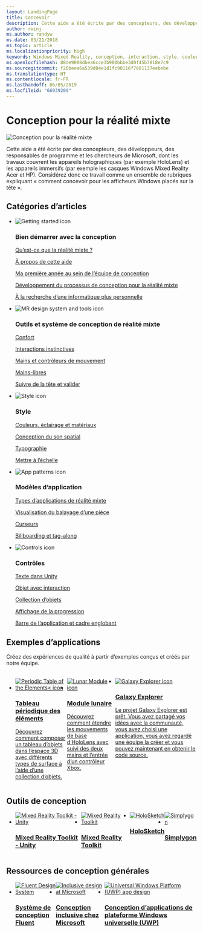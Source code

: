```yaml
---
layout: LandingPage
title: Concevoir
description: Cette aide a été écrite par des concepteurs, des développeurs, des responsables de programme et les chercheurs de Microsoft, dont les travaux couvrent les appareils holographiques (par exemple HoloLens) et les appareils immersifs (par exemple les casques Windows Mixed Reality Acer et HP). Considérez donc ce travail comme un ensemble de rubriques expliquant « comment concevoir pour les afficheurs Windows placés sur la tête ».
author: rwinj
ms.author: randyw
ms.date: 03/21/2018
ms.topic: article
ms.localizationpriority: high
keywords: Windows Mixed Reality, conception, interaction, style, couleur, modèles d’application, contrôles, exemples d’applications, Mixed Reality Toolkit, MRTK
ms.openlocfilehash: 88de9008dbea6cce3b980bbbe3d0f45b7818e7c9
ms.sourcegitcommit: f20beea6a539d04e1d1fc98116f7601137eebebe
ms.translationtype: HT
ms.contentlocale: fr-FR
ms.lasthandoff: 06/05/2019
ms.locfileid: "66039209"
---
```

# <a name="design-for-mixed-reality"></a>Conception pour la réalité mixte

![Conception pour la réalité mixte](images/Bicycle-Leschi10.gif)

Cette aide a été écrite par des concepteurs, des développeurs, des responsables de programme et les chercheurs de Microsoft, dont les travaux couvrent les appareils holographiques (par exemple HoloLens) et les appareils immersifs (par exemple les casques Windows Mixed Reality Acer et HP). Considérez donc ce travail comme un ensemble de rubriques expliquant « comment concevoir pour les afficheurs Windows placés sur la tête ».

## <a name="article-categories"></a>Catégories d’articles

<ul class="panelContent cardsF">
    <li>
        <div class="cardSize">
            <div class="cardPadding">
                <div class="card">
                    <div class="cardImageOuter">
                        <div class="cardImage">
                            <img src="images/GetStartedIcon.png" alt="Getting started icon">
                        </div>
                    </div>
                    <div class="cardText">
                        <h3>Bien démarrer avec la conception</h3>
                        <p>
                            <a href="mixed-reality.md">Qu’est-ce que la réalité mixte ?</a>
                        </p>
                        <p>
                            <a href="about-this-design-guidance.md">À propos de cette aide</a>
                        </p>
                        <p>
                            <a href="case-study-my-first-year-on-the-hololens-design-team.md">Ma première année au sein de l’équipe de conception</a>
                        </p>
                        <p>
                            <a href="case-study-expanding-the-design-process-for-mixed-reality.md">Développement du processus de conception pour la réalité mixte</a>
                        </p>
                        <p>
                            <a href="case-study-the-pursuit-of-more-personal-computing.md">À la recherche d’une informatique plus personnelle</a>
                        </p>
                    </div>
                </div>
            </div>
        </div>
    </li>
    <li>
        <div class="cardSize">
            <div class="cardPadding">
                <div class="card">
                    <div class="cardImageOuter">
                        <div class="cardImage">
                            <img src="images/Interaction_Icon_120x130.png" alt="MR design system and tools icon">
                        </div>
                    </div>
                    <div class="cardText">
                        <h3>Outils et système de conception de réalité mixte</h3>
                        <p>
                            <a href="comfort.md">Confort</a>
                        </p>
            <p>
                            <a href="interaction-fundamentals.md">Interactions instinctives</a>
                        </p>
                        <p>
                            <a href="hands-and-tools.md">Mains et contrôleurs de mouvement</a>
                        </p>
                        <p>
                            <a href="hands-free.md">Mains-libres</a>
                        </p>
                         <p>
                            <a href="gaze-and-commit.md">Suivre de la tête et valider</a>
                        </p>
                    </div>
                </div>
            </div>
        </div>
    </li>
    <li>
        <div class="cardSize">
            <div class="cardPadding">
                <div class="card">
                    <div class="cardImageOuter">
                        <div class="cardImage">
                            <img src="images/Style_Icon_120x130.png" alt="Style icon">
                        </div>
                    </div>
                    <div class="cardText">
                        <h3>Style</h3>
                        <p>
                            <a href="color,-light-and-materials.md">Couleurs, éclairage et matériaux</a>
                        </p>
                         <p>
                            <a href="spatial-sound-design.md">Conception du son spatial</a>
                        </p>
                        <p>
                            <a href="typography.md">Typographie</a>
                        </p>
                        <p>
                            <a href="scale.md">Mettre à l’échelle</a>
                        </p>                      
                    </div>
                </div>
            </div>
        </div>
    </li>
    <li>
        <div class="cardSize">
            <div class="cardPadding">
                <div class="card">
                    <div class="cardImageOuter">
                        <div class="cardImage">
                            <img src="images/App_patterns_Icon_120x130.png" alt="App patterns icon">
                        </div>
                    </div>
                    <div class="cardText">
                        <h3>Modèles d’application</h3>
                        <p>
                            <a href="types-of-mixed-reality-apps.md">Types d’applications de réalité mixte</a>
                        </p>
                        <p>
                            <a href="room-scan-visualization.md">Visualisation du balayage d’une pièce</a>
                        </p>
                        <p>
                            <a href="cursors.md">Curseurs</a>
                        </p>
                        <p>
                            <a href="billboarding-and-tag-along.md">Billboarding et tag-along</a>
                        </p>
                    </div>
                </div>
            </div>
        </div>
    </li>
    <li>
        <div class="cardSize">
            <div class="cardPadding">
                <div class="card">
                    <div class="cardImageOuter">
                        <div class="cardImage">
                            <img src="images/Controls_Icon_120x130.png" alt="Controls icon">
                        </div>
                    </div>
                    <div class="cardText">
                        <h3>Contrôles</h3>
                        <p>
                            <a href="text-in-unity.md">Texte dans Unity</a>
                        </p>
                        <p>
                            <a href="interactable-object.md">Objet avec interaction</a>
                        </p>
                        <p>
                            <a href="object-collection.md">Collection d’objets</a>
                        </p>
                        <p>
                            <a href="progress.md">Affichage de la progression</a>
                        </p>
                        <p>
                            <a href="app-bar-and-bounding-box.md">Barre de l’application et cadre englobant</a>
                        </p>
                    </div>
                </div>
            </div>
        </div>
    </li>    
</ul>


## <a name="sample-apps"></a>Exemples d’applications

Créez des expériences de qualité à partir d’exemples conçus et créés par notre équipe.

<br>
<ul id="cardtypes-W" class="cardsW panelContent" style="display: flex; margin-top: 0px;">
    <li>
        <a href="periodic-table-of-the-elements.md" title="Tableau périodique des éléments" data-linktype="absolute-path">
            <div class="cardSize">
                <div class="cardPadding">
                    <div class="card">
                        <div class="cardImageOuter">
                            <div class="cardImage">
                                <img src="images/periodictableofelementsapp-tile.jpg" alt="Periodic Table of the Elements< icon">
                            </div>
                        </div>
                        <div class="cardText">
                            <h3>Tableau périodique des éléments</h3>
                            <p>Découvrez comment composer un tableau d’objets dans l’espace 3D avec différents types de surface à l’aide d’une collection d’objets.</p>
                        </div>
                    </div>
                </div>
            </div>
        </a>        
    </li>
    <li>
        <a href="lunar-module.md" title="Module lunaire" data-linktype="absolute-path">
            <div class="cardSize">
                <div class="cardPadding">
                    <div class="card">
                        <div class="cardImageOuter">
                            <div class="cardImage">
                                <img src="images/lunar-module-tile.png" alt="Lunar Module icon">
                            </div>
                        </div>
                        <div class="cardText">
                            <h3>Module lunaire</h3>
                            <p>Découvrez comment étendre les mouvements de base d’HoloLens avec suivi des deux mains et l’entrée d’un contrôleur Xbox.</p>
                        </div>
                    </div>
                </div>
            </div>
        </a>
    </li>
    <li>
        <a href="galaxy-explorer.md" title="Galaxy Explorer" data-linktype="absolute-path">
            <div class="cardSize">
                <div class="cardPadding">
                    <div class="card">
                        <div class="cardImageOuter">
                            <div class="cardImage">
                                <img src="images/galaxyexplorer-tile.jpg" alt="Galaxy Explorer icon">
                            </div>
                        </div>
                        <div class="cardText">
                            <h3>Galaxy Explorer</h3>
                            <p>Le projet Galaxy Explorer est prêt. Vous avez partagé vos idées avec la communauté, vous avez choisi une application, vous avez regardé une équipe la créer et vous pouvez maintenant en obtenir le code source.</p>
                        </div>
                    </div>
                </div>
            </div>
        </a>
    </li>
</ul>



## <a name="design-tools"></a>Outils de conception


<ul id="cardtypes-D" class="cardsD panelContent" style="display: flex; margin-top: 0px;">
    <li>
    <a href="https://github.com/Microsoft/MixedRealityToolkit-Unity" title="Mixed Reality Toolkit - Unity" data-linktype="absolute-path">
        <div class="cardSize">
            <div class="cardPadding">
                <div class="card">
                    <div class="cardImageOuter">
                        <div class="cardImage">
                            <img src="images/MRTKandUnity.png" alt="Mixed Reality Toolkit - Unity">
                        </div>
                    </div>                    
            <div class="cardText">
                        <h3>Mixed Reality Toolkit - Unity</h3>
                        <p> </p>
                    </div>
                </div>
            </div>
        </div>
      </a>  
    </li>
    <li>
    <a href="https://github.com/Microsoft/MixedRealityToolkit" title="Mixed Reality Toolkit" data-linktype="absolute-path">
        <div class="cardSize">
            <div class="cardPadding">
                <div class="card">
                    <div class="cardImageOuter">
                        <div class="cardImage">
                            <img src="images/MRTK.png" alt="Mixed Reality Toolkit">
                        </div>
                    </div>                    
            <div class="cardText">
                        <h3>Mixed Reality Toolkit</h3>
                        <p> </p>
                    </div>
                </div>
            </div>
        </div>
      </a>  
    </li>   
        <li>
    <a href="case-study-building-holosketch,-a-spatial-layout-and-ux-sketching-app-for-hololens.md" title="HoloSketch" data-linktype="absolute-path">
        <div class="cardSize">
            <div class="cardPadding">
                <div class="card">
                    <div class="cardImageOuter">
                        <div class="cardImage">
                            <img src="images/HoloSketch.png" alt="HoloSketch">
                        </div>
                    </div>                    
            <div class="cardText">
                        <h3>HoloSketch</h3>
                        <p> </p>
                    </div>
                </div>
            </div>
        </div>
      </a>  
    </li>   
            <li>
    <a href="https://www.simplygon.com" title="Simplygon" data-linktype="absolute-path">
        <div class="cardSize">
            <div class="cardPadding">
                <div class="card">
                    <div class="cardImageOuter">
                        <div class="cardImage">
                            <img src="images/Simplygon.png" alt="Simplygon">
                        </div>
                    </div>                    
            <div class="cardText">
                        <h3>Simplygon</h3>
                        <p> </p>
                    </div>
                </div>
            </div>
        </div>
      </a>  
    </li>
</ul>


## <a name="general-design-resources"></a>Ressources de conception générales

<ul id="cardtypes-D" class="cardsD panelContent" style="display: flex; margin-top: 0px;">
    <li>
    <a href="http://fluent.microsoft.com" title="Système de conception Fluent" data-linktype="absolute-path">
        <div class="cardSize">
            <div class="cardPadding">
                <div class="card">
                    <div class="cardImageOuter">
                        <div class="cardImage">
                            <img src="images/Fluent.png" alt="Fluent Design System">
                        </div>
                    </div>                    
            <div class="cardText">
                        <h3>Système de conception Fluent</h3>
                        <p> </p>
                    </div>
                </div>
            </div>
        </div>
      </a>  
    </li>
    <li>
    <a href="https://www.microsoft.com/design/inclusive" title="Conception inclusive chez Microsoft" data-linktype="absolute-path">
        <div class="cardSize">
            <div class="cardPadding">
                <div class="card">
                    <div class="cardImageOuter">
                        <div class="cardImage">
                            <img src="images/Inclusive.png" alt="Inclusive design at Microsoft">
                        </div>
                    </div>                    
            <div class="cardText">
                        <h3>Conception inclusive chez Microsoft</h3>
                        <p> </p>
                    </div>
                </div>
            </div>
        </div>
      </a>  
    </li>   
        <li>
    <a href="https://developer.microsoft.com/windows/apps/design" title="Conception d’applications de plateforme Windows universelle (UWP)" data-linktype="absolute-path">
        <div class="cardSize">
            <div class="cardPadding">
                <div class="card">
                    <div class="cardImageOuter">
                        <div class="cardImage">
                            <img src="images/UWP.png" alt="Universal Windows Platform (UWP) app design">
                        </div>
                    </div>                    
            <div class="cardText">
                        <h3>Conception d’applications de plateforme Windows universelle (UWP)</h3>
                        <p> </p>
                    </div>
                </div>
            </div>
        </div>
      </a>  
    </li>   
</ul>

